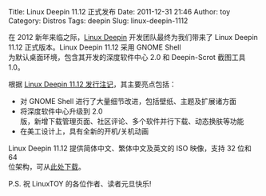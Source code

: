 Title: Linux Deepin 11.12 正式发布
Date: 2011-12-31 21:46
Author: toy
Category: Distros
Tags: deepin
Slug: linux-deepin-1112

在 2012 新年来临之际，[Linux Deepin][d] 开发团队最终为我们带来了 Linux
Deepin  
11.12 正式版本。Linux Deepin 11.12 采用 GNOME Shell  
为默认桌面环境，包含其开发的深度软件中心 2.0 和 Deepin-Scrot 截图工具  
1.0。

根据 [Linux Deepin 11.12 发行注记][n]，其主要亮点包括：

+ 对 GNOME Shell 进行了大量细节改进，包括壁纸、主题及扩展诸方面  
+ 将深度软件中心升级到 2.0  
版，新增下载管理页面、社区评论、多个软件并行下载、动态换肤等功能  
+ 在美工设计上，具有全新的开机/关机动画

Linux Deepin 11.12 提供简体中文、繁体中文及英文的 ISO 映像，支持 32 位和
64  
位架构，可从[此处下载][i]。

[d]: http://www.linuxdeepin.com  
[n]:
http://www.linuxdeepin.com/news/37-linux-deepin-1112-final-releasenote  
[i]: http://cdimage.linuxdeepin.com/releases/11.12/

P.S. 祝 LinuxTOY 的各位作者、读者元旦快乐!
